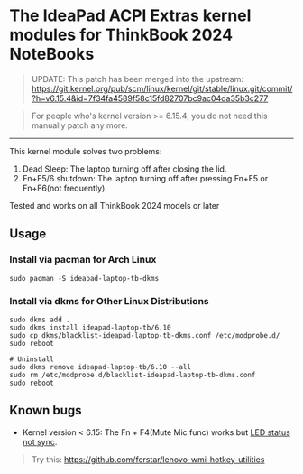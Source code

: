 # The IdeaPad ACPI Extras kernel modules for ThinkBook 2024 NoteBooks

> UPDATE: This patch has been merged into the upstream: https://git.kernel.org/pub/scm/linux/kernel/git/stable/linux.git/commit/?h=v6.15.4&id=7f34fa4589f58c15fd82707bc9ac04da35b3c277

> For people who's kernel version >= 6.15.4, you do not need this manually patch any more.

---

This kernel module solves two problems:

1. Dead Sleep: The laptop turning off after closing the lid.
2. Fn+F5/6 shutdown: The laptop turning off after pressing Fn+F5 or Fn+F6(not frequently).

Tested and works on all ThinkBook 2024 models or later

## Usage

### Install via pacman for Arch Linux

```shell
sudo pacman -S ideapad-laptop-tb-dkms
```

### Install via dkms for Other Linux Distributions

```shell
sudo dkms add .
sudo dkms install ideapad-laptop-tb/6.10
sudo cp dkms/blacklist-ideapad-laptop-tb-dkms.conf /etc/modprobe.d/
sudo reboot

# Uninstall
sudo dkms remove ideapad-laptop-tb/6.10 --all
sudo rm /etc/modprobe.d/blacklist-ideapad-laptop-tb-dkms.conf
sudo reboot
```

## Known bugs

- Kernel version < 6.15: The Fn + F4(Mute Mic func) works but [LED status not sync](https://github.com/ferstar/ideapad-laptop-tb/issues/16).

> Try this: https://github.com/ferstar/lenovo-wmi-hotkey-utilities
